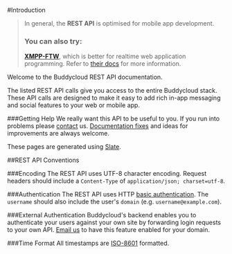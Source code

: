 #Introduction 

> In general, the **REST API** is optimised for mobile app development.
> ### You can also try:
> **[XMPP-FTW](https://xmpp-ftw.jit.su/manual/extensions/buddycloud/)**, which is better for realtime web application programming. Refer to [their docs](https://xmpp-ftw.jit.su/manual/extensions/buddycloud) for more information.

Welcome to the Buddycloud REST API documentation.

The listed REST API calls give you access to the entire Buddycloud stack. These API calls are designed to make it easy to add rich in-app messaging and social features to your web or mobile app.

###Getting Help
We really want this API to be useful to you. If you run into problems please [contact](/contact) us. [Documentation fixes](https://github.com/buddycloud/buddycloud.com/tree/master/slate/source/includes) and ideas for improvements are always welcome.

These pages are generated using [Slate](https://github.com/tripit/slate).

##REST API Conventions

###Encoding
The REST API uses UTF-8 character encoding.
Request headers should include a `Content-Type` of `application/json; charset=utf-8`.

###Authentication
The REST API uses HTTP [basic authentication](http://en.wikipedia.org/wiki/Basic_access_authentication).
The `username` should also include the user's `domain` (e.g. `username@example.com`).

###External Authentication
Buddycloud's backend enables you to authenticate your users against your own site by forwarding login requests to your own API.
[Email us](mailto:reach-a-developer@buddycloud.com) to have this feature enabled for your domain.

###Time Format
All timestamps are [ISO-8601](https://en.wikipedia.org/wiki/ISO_8601) formatted.
